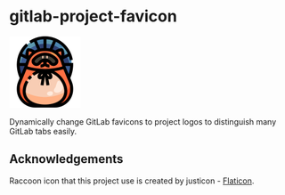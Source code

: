 # gitlab-project-favicon

![icon](src/icons/gitlab-project-favicon-128.png)

Dynamically change GitLab favicons to project logos to distinguish many GitLab tabs easily.

## Acknowledgements

Raccoon icon that this project use is created by justicon - [Flaticon](https://www.flaticon.com/free-icons/raccoon).
